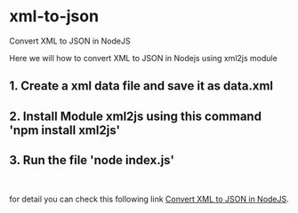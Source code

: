 # xml-to-json
Convert XML to JSON in NodeJS

Here we will how to convert XML to JSON in Nodejs using xml2js module

<h2>1. Create a xml data file and save it as data.xml</h2>
<h2>2. Install Module xml2js using this command 'npm install xml2js' </h2>
<h2>3. Run the file 'node index.js'</h2>
<br/>

for detail you can check this following link [Convert XML to JSON in NodeJS](https://www.thehashcode.com/nodejs/convert-xml-to-json-in-node/). 
